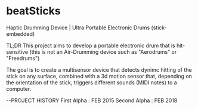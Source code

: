 # beatSticks
Haptic Drumming Device | Ultra Portable Electronic Drums (stick-embedded)

TL;DR 
This project aims to develop a portable electronic drum that is hit-sensitive (this is not an Air-Drumming device such as "Aerodrums" or "Freedrums")

The goal is to create a multisensor device that detects dynimc hitting of the stick on any surface, combined with a 3d motion sensor that, depending on the orientation of the stick, triggers different sounds (MIDI notes) to a computer.

--PROJECT HISTORY
First Alpha : FEB 2015
Second Alpha : FEB 2018
